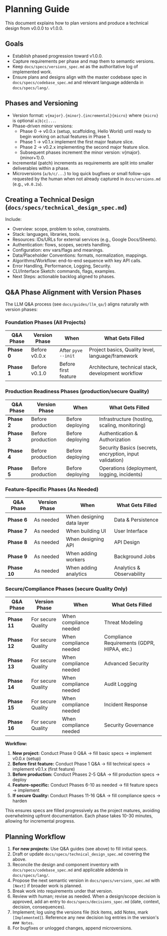 # Planning Guide

This document explains how to plan versions and produce a technical design from v0.0.0 to v1.0.0.

## Goals
- Establish phased progression toward v1.0.0.
- Capture requirements per phase and map them to semantic versions.
- Keep `docs/specs/versions_spec.md` as the authoritative log of implemented work.
 - Ensure plans and designs align with the master codebase spec in `docs/specs/codebase_spec.md` and relevant language addenda in `docs/specs/lang/`.

## Phases and Versioning
- Version format: `v{major}.{minor}.{incremental}{micro}` where `{micro}` is optional `a|b|c|...`.
- Phase-driven minor versions:
  - Phase 0 → v0.0.x (setup, scaffolding, Hello World) until ready to begin working on actual features in Phase 1.
  - Phase 1 → v0.1.x implement the first major feature slice.
  - Phase 2 → v0.2.x implementing the second major feature slice.
  - Subsequent phases increment the minor version: v{major}.{minor+1}.0.
- Incremental (patch) increments as requirements are split into smaller deliverables within a phase.
- Microversions (`a/b/c/...`) to log quick bugfixes or small follow-ups requested by the human when not already captured in `docs/versions.md` (e.g., `v0.0.2a`).

## Creating a Technical Design (`docs/specs/technical_design_spec.md`)
Include:
- Overview: scope, problem to solve, constraints.
- Stack: languages, libraries, tools.
- Resources: IDs/URLs for external services (e.g., Google Docs/Sheets).
- Authentication: flows, scopes, secrets handling.
- Configuration: env vars/flags and meanings.
- Data/Placeholder Conventions: formats, normalization, mappings.
- Algorithms/Workflow: end-to-end sequence with key API calls.
- Error Handling, Performance, Logging, Security.
- CLI/Interface Sketch: commands, flags, examples.
- Next Steps: actionable backlog aligned to phases.

## Q&A Phase Alignment with Version Phases

The LLM Q&A process (see `docs/guides/llm_qa/`) aligns naturally with version phases:

### Foundation Phases (All Projects)
| Q&A Phase | Version Phase | When | What Gets Filled |
|-----------|---------------|------|------------------|
| **Phase 0** | Before v0.0.x | After `pyve --init` | Project basics, Quality level, language/framework |
| **Phase 1** | Before v0.1.0 | Before first feature | Architecture, technical stack, development workflow |

### Production Readiness Phases (production/secure Quality)
| Q&A Phase | Version Phase | When | What Gets Filled |
|-----------|---------------|------|------------------|
| **Phase 2** | Before production | Before deploying | Infrastructure (hosting, scaling, monitoring) |
| **Phase 3** | Before production | Before deploying | Authentication & Authorization |
| **Phase 4** | Before production | Before deploying | Security Basics (secrets, encryption, input validation) |
| **Phase 5** | Before production | Before deploying | Operations (deployment, logging, incidents) |

### Feature-Specific Phases (As Needed)
| Q&A Phase | Version Phase | When | What Gets Filled |
|-----------|---------------|------|------------------|
| **Phase 6** | As needed | When designing data layer | Data & Persistence |
| **Phase 7** | As needed | When building UI | User Interface |
| **Phase 8** | As needed | When designing API | API Design |
| **Phase 9** | As needed | When adding workers | Background Jobs |
| **Phase 10** | As needed | When adding analytics | Analytics & Observability |

### Secure/Compliance Phases (secure Quality Only)
| Q&A Phase | Version Phase | When | What Gets Filled |
|-----------|---------------|------|------------------|
| **Phase 11** | For secure Quality | When compliance needed | Threat Modeling |
| **Phase 12** | For secure Quality | When compliance needed | Compliance Requirements (GDPR, HIPAA, etc.) |
| **Phase 13** | For secure Quality | When compliance needed | Advanced Security |
| **Phase 14** | For secure Quality | When compliance needed | Audit Logging |
| **Phase 15** | For secure Quality | When compliance needed | Incident Response |
| **Phase 16** | For secure Quality | When compliance needed | Security Governance |

**Workflow:**
1. **New project:** Conduct Phase 0 Q&A → fill basic specs → implement v0.0.x (setup)
2. **Before first feature:** Conduct Phase 1 Q&A → fill technical specs → implement v0.1.x (first feature)
3. **Before production:** Conduct Phases 2-5 Q&A → fill production specs → deploy
4. **Feature-specific:** Conduct Phases 6-10 as needed → fill feature specs → implement
5. **If secure Quality:** Conduct Phases 11-16 Q&A → fill compliance specs → harden

This ensures specs are filled progressively as the project matures, avoiding overwhelming upfront documentation. Each phase takes 10-30 minutes, allowing for incremental progress.

## Planning Workflow
1. **For new projects:** Use Q&A guides (see above) to fill initial specs.
2. Draft or update `docs/specs/technical_design_spec.md` covering the above.
3. Reconcile the design and component inventory with `docs/specs/codebase_spec.md` and applicable addenda in `docs/specs/lang/`.
4. Propose the next semantic version in `docs/specs/versions_spec.md` with `[Next]` if broader work is planned.
5. Break work into requirements under that version.
6. Review with human; revise as needed. When a design/scope decision is approved, add an entry to `docs/specs/decisions_spec.md` (date, context, decision, consequences).
7. Implement; log using the versions file (tick items, add Notes, mark `[Implemented]`). Reference any new decision log entries in the version's `### Notes`.
8. For bugfixes or unlogged changes, append microversions.
